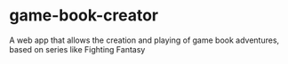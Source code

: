 # game-book-creator
A web app that allows the creation and playing of game book adventures, based on series like Fighting Fantasy
